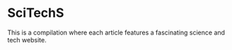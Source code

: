 # SciTechS
This is a compilation where each article features a fascinating science and tech website.
